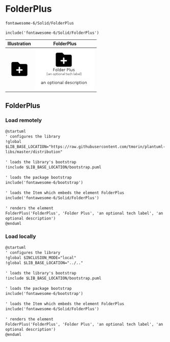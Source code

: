 # FolderPlus


```text
fontawesome-6/Solid/FolderPlus
```

```text
include('fontawesome-6/Solid/FolderPlus')
```



| Illustration | FolderPlus |
| :---: | :---: |
| ![illustration for Illustration](../../fontawesome-6/Solid/FolderPlus.png) | ![illustration for FolderPlus](../../fontawesome-6/Solid/FolderPlus.Local.png) |




## FolderPlus

### Load remotely
```plantuml
@startuml
' configures the library
!global $LIB_BASE_LOCATION="https://raw.githubusercontent.com/tmorin/plantuml-libs/master/distribution"

' loads the library's bootstrap
!include $LIB_BASE_LOCATION/bootstrap.puml

' loads the package bootstrap
include('fontawesome-6/bootstrap')

' loads the Item which embeds the element FolderPlus
include('fontawesome-6/Solid/FolderPlus')

' renders the element
FolderPlus('FolderPlus', 'Folder Plus', 'an optional tech label', 'an optional description')
@enduml
```

### Load locally
```plantuml
@startuml
' configures the library
!global $INCLUSION_MODE="local"
!global $LIB_BASE_LOCATION="../.."

' loads the library's bootstrap
!include $LIB_BASE_LOCATION/bootstrap.puml

' loads the package bootstrap
include('fontawesome-6/bootstrap')

' loads the Item which embeds the element FolderPlus
include('fontawesome-6/Solid/FolderPlus')

' renders the element
FolderPlus('FolderPlus', 'Folder Plus', 'an optional tech label', 'an optional description')
@enduml
```

